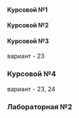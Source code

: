 #### Курсовой №1 ####
#### Курсовой №2 ####
#### Курсовой №3 ####  
вариант - 23 
### Курсовой №4 ####
вариант - 23, 24 
### Лабораторная №2 ###
